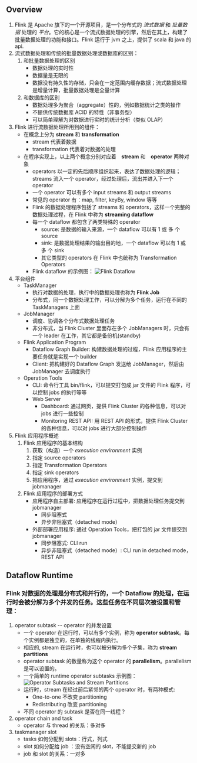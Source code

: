 ## Overview
1. Flink 是 Apache 旗下的一个开源项目，是一个分布式的 *流式数据* 和 *批量数据* 处理的 *平台*。它的核心是一个流式数据处理的引擎，然后在其上，构建了批量数据处理的功能和接口。Flink 运行于 jvm 之上，提供了 scala 和 java 的 api.
2. 流式数据处理和传统的批量数据处理或数据库的区别：
    1. 和批量数据处理的区别
        * 数据处理的实时性
        * 数据量是无限的
        * 数据没有持久性的存储，只会在一定范围内缓存数据；流式数据处理是增量计算，批量数据处理是全量计算
    2. 和数据库的区别
        * 数据处理多为聚合（aggregate）性的，例如数据统计之类的操作
        * 不提供传统数据库 ACID 的特性（非事务型）
        * 可以简单理解为对数据进行实时的统计分析（类似 OLAP）
3. Flink 进行流数据处理所用到的组件：
    * 在概念上分为 **stream** 和  **transformation**
        * stream 代表着数据
        * transformation 代表着对数据的处理
    * 在程序实现上，以上两个概念分别对应着　**stream** 和　**operator** 两种对象
        * operators 以一定的先后顺序组织起来，表达了数据处理的逻辑； streams 流入一个 operator，经过处理后，流出并进入下一个 operator
        * 一个 operator 可以有多个 input streams 和 output streams
        * 常见的 operator 有：map, filter, keyBy, window 等等
        * Flink 的数据处理程序包括了 streams 和 operators，这样一个完整的数据处理过程，在 Flink 中称为 **streaming dataflow**
        * 每一个 dataflow 都包含了两类特殊的 operator
            - source: 是数据的输入来源，一个 dataflow 可以有 1 或 多 个 source
            - sink: 是数据处理结果的输出目的地，一个 dataflow 可以有 1 或 多 个 sink
            - 其它类型的 operators 在 Flink 中也统称为 Transformation Operators
        * Flink dataflow 的示例图： ![Flink Dataflow](https://ci.apache.org/projects/flink/flink-docs-release-1.3/fig/program_dataflow.svg)
4. 平台组件
    * TaskManager
        - 执行对数据的处理，执行中的数据处理也称为 **Flink Job**
        - 分布式，同一个数据处理工作，可以分解为多个任务，运行在不同的 TaskManagers 上面
    * JobManager
        - 调度、协调各个分布式数据处理任务
        - 非分布式，当 Flink Cluster 里面存在多个 JobManagers 时，只会有一个 leader 在工作，其它都是备份机(standby)
    * Flink Application Program
        - Dataflow Graph Builder: 构建数据处理的过程，Flink 应用程序的主要任务就是实现一个 builder
        - Client: 把构建好的 Dataflow Graph 发送给 JobManager，然后由 JobManager 去调度执行
    * Operation Tools
        - CLI: 命令行工具 bin/flink，可以提交打包成 jar 文件的 Flink 程序，可以控制 jobs 的执行等等
        - Web Server
            * Dashboard: 通过网页，提供 Flink Cluster 的各种信息，可以对 jobs 进行一些控制
            * Monitoring REST API: 用 REST API 的形式，提供 Flink Cluster 的各种信息，可以对 jobs 进行大部分控制操作
5. Flink 应用程序概述
    1. Flink 应用程序的基本结构
        1. 获取（构造）一个 *execution environment* 实例
        2. 指定 source operators
        3. 指定 Transformation Operators
        4. 指定 sink operators
        5. 把应用程序，通过 *execution environment* 实例，提交到 jobmanager
    2. Flink 应用程序的部署方式
        * 应用程序自主部署: 应用程序在运行过程中，把数据处理任务提交到 jobmanager
            * 同步阻塞式
            * 异步非阻塞式（detached mode）
        * 外部部署应用程序: 通过 Operation Tools，把打包的 jar 文件提交到 jobmanager
            * 同步阻塞式: CLI run
            * 异步非阻塞式（detached mode）: CLI run in detached mode，REST API

## Dataflow Runtime
### Flink 对数据的处理是分布式和并行的，一个 Dataflow 的处理，在运行时会被分解为多个并发的任务。这些任务在不同层次被设置和管理：
1. operator subtask -- operator 的并发设置
    * 一个 operator 在运行时，可以有多个实例，称为 **operator subtask**。每个实例都是独立的，在单独的线程内执行。
    * 相应的, stream 在运行时，也可以被分解为多个子集，称为 **stream partitions**
    * operator subtask 的数量称为这个 operator 的 **parallelism**。parallelism 是可以设置的。
    * 一个简单的 runtime operator subtasks 示例图： ![Operator Subtasks and Stream Partitions](https://ci.apache.org/projects/flink/flink-docs-release-1.3/fig/parallel_dataflow.svg)
    * 运行时，stream 在经过前后紧邻的两个 operator 时，有两种模式:
        * One-to-one  不改变 partitioning
        * Redistributing 改变 partitioning
    * 不同 operator 的 subtask 是否在同一线程？
2. operator chain and task
    * operator 与 thread 的关系：多对多
3. taskmanager slot
    * tasks 如何分配到 slots：行式，列式
    * slot 如何分配给 job ：没有空闲的 slot，不能提交新的 job
    * job 和 slot 的关系：一对多
